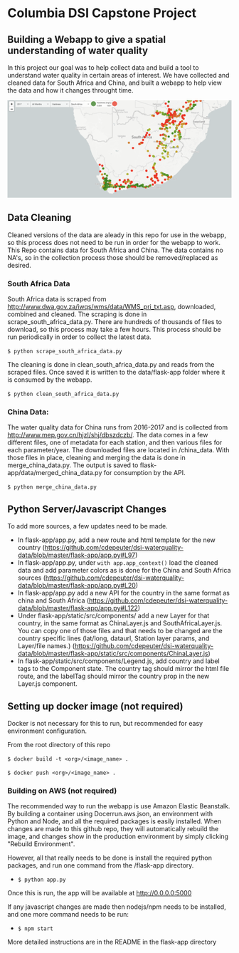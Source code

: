 # Columbia DSI Capstone Project

## Building a Webapp to give a spatial understanding of water quality
In this project our goal was to help collect data and build a tool to understand water quality in certain areas of interest. We have collected and cleaned data for South Africa and China, and built a webapp to help view the data and how it changes throught time.

![alt text](https://github.com/cdepeuter/dsi-waterquality-data/blob/master/flask-app/static/media/appview.png "View of app ")

## Data Cleaning

Cleaned versions of the data are aleady in this repo for use in the webapp, so this process does not need to be run in order for the webapp to work. This Repo contains data for South Africa and China. The data contains no NA's, so in the collection process those should be removed/replaced as desired.


### South Africa Data

South Africa data is scraped from http://www.dwa.gov.za/iwqs/wms/data/WMS_pri_txt.asp, downloaded, combined and cleaned. The scraping is done in scrape_south_africa_data.py. There are hundreds of thousands of files to download, so this process may take a few hours. This process should be run periodically in order to collect the latest data.

`$ python scrape_south_africa_data.py`

The cleaning is done in clean_south_africa_data.py and reads from the scraped files. Once saved it is written to the data/flask-app folder where it is consumed by the webapp. 

`$ python clean_south_africa_data.py`



### China Data:
The water quality data for China runs from 2016-2017 and is collected from http://www.mep.gov.cn/hjzl/shj/dbszdczb/. The data comes in a few different files, one of metadata for each station, and then various files for each parameter/year. The downloaded files are located in /china_data. With those files in place, cleaning and merging the data is done in merge_china_data.py. The output is saved to flask-app/data/merged_china_data.py for consumption by the API.

`$ python merge_china_data.py`

## Python Server/Javascript Changes

To add more sources, a few updates need to be made.
* In flask-app/app.py, add a new route and html template for the new country (https://github.com/cdepeuter/dsi-waterquality-data/blob/master/flask-app/app.py#L97)
* In flask-app/app.py, under `with app.app_context()` load the cleaned data and add parameter colors as is done for the China and South Africa sources (https://github.com/cdepeuter/dsi-waterquality-data/blob/master/flask-app/app.py#L20)
* In flask-app/app.py add a new API for the country in the same format as china and South Africa (https://github.com/cdepeuter/dsi-waterquality-data/blob/master/flask-app/app.py#L122)
* Under flask-app/static/src/components/ add a new Layer for that country, in the same format as ChinaLayer.js and SouthAfricaLayer.js. You can copy one of those files and that needs to be changed are the country specific lines (lat/long, dataurl, Station layer params, and Layer/file names.) (https://github.com/cdepeuter/dsi-waterquality-data/blob/master/flask-app/static/src/components/ChinaLayer.js)
* In flask-app/static/src/components/Legend.js, add country and label tags to the Component state. The country tag should mirror the html file route, and the labelTag should mirror the country prop in the new <Country>Layer.js component.

## Setting up docker image (not required)

Docker is not necessary for this to run, but recommended for easy environment configuration.

From the root directory of this repo

`$ docker build -t <org>/<image_name> .`

`$ docker push <org>/<image_name> .`


### Building on AWS (not required)

The recommended way to run the webapp is use Amazon Elastic Beanstalk. By building a container using Docerrun.aws.json, an environment with Python and Node, and all the required packages is easily installed. When changes are made to this github repo, they will automatically rebuild the image, and changes show in the production environment by simply clicking "Rebuild Environment". 

However, all that really needs to be done is install the required python packages, and run one command from the /flask-app directory.
* `$ python app.py`

Once this is run, the app will be available at http://0.0.0.0:5000

If any javascript changes are made then nodejs/npm needs to be installed, and one more command needs to be run:

* `$ npm start`

More detailed instructions are in the README in the flask-app directory